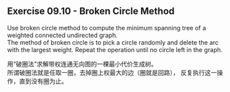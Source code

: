 ## Exercise 09.10 - Broken Circle Method

Use broken circle method to compute the minimum spanning tree
of a weighted connected undirected graph.  
The method of broken circle is to pick a circle randomly and 
delete the arc with the largest weight.
Repeat the operation until no circle left in the graph.

用“破圈法”求解带权连通无向图的一棵最小代价生成树。  
所谓破圈法就是任取一圈，去掉圈上权最大的边（圈就是回路），
反复执行这一操作，直到没有圈为止。
